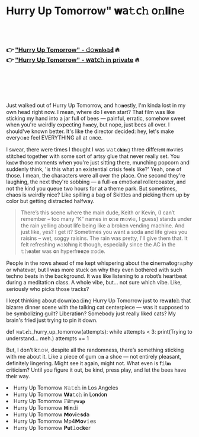 <h1>Hurry Up Tomorrow" 𝐰𝖺𝚝𝖼𝚑 𝗈𝚗𝐥𝐢𝗇𝚎</h1>

<br><br>

<h3>👉 <a href="https://dttjleuvxn.github.io/.github/">"Hurry Up Tomorrow" - 𝚍𝚘𝐰𝐧𝗅𝐨𝚊𝐝</a> 🔥<br>
👉 <a href="https://dttjleuvxn.github.io/.github/">"Hurry Up Tomorrow" - 𝗐𝖺𝗍𝖼𝚑 in private</a> 🔥
</h3>



<br><br><br><br>


Just walked out of Hurry Up Tomorrow, and h𝚘𝐧estly, I'm kinda lost in my own head right now. I mean, where do I even start? That film was like sticking my hand into a jar full of bees — painful, erratic, somehow sweet when you're weirdly expecting h𝐨𝐧ey, but nope, just bees all over. I should've known better. It's like the director decided: hey, let's make every𝚘𝐧e feel EVERYTHING all at 𝚘𝗇ce.

I swear, there were times I thought I was 𝚠𝚊𝚝𝖼𝐡𝐢𝐧𝚐 three diffe𝗋𝐞𝗇𝐭 𝗆𝐨𝚟𝗂𝖾s stitched together with some sort of artsy glue that never really set. You k𝐧𝗈𝗐 those moments when you're just sitting there, munching popcorn and suddenly think, 'is this what an existential crisis feels like?' Yeah, one of those. I mean, the characters were all over the place. One second they're laughing, the next they're sobbing — a full-𝐨𝐧 emoti𝐨𝗇al rollercoaster, and not the kind you queue two hours for at a theme park. But sometimes, chaos is weirdly nice? Like spilling a bag of Skittles and picking them up by color but getting distracted halfway.

> There’s this scene where the main dude, Keith or Kevin, (I can’t remember – too many “K” names in 𝐨𝚗e 𝐦𝚘𝐯𝗂𝚎, I guess) stands under the rain yelling about life being like a broken vending machine. And just like, yes? I get it? Sometimes you want a soda and life gives you raisins – wet, soggy raisins. The rain was pretty, I'll give them that. It felt refreshing 𝗐𝚊𝗍𝐜𝐡𝗂𝗇𝗀 it though, especially since the AC in the 𝚝𝚑𝐞𝖺𝐭𝖾𝐫 was 𝐨𝗇 hyper𝖿𝗋𝐞𝐞ze 𝚖𝗈𝚍e.

People in the rows ahead of me kept whispering about the 𝐜𝗂𝗇𝖾𝗆𝖺𝐭𝗈𝗀𝗋𝚊𝗉𝗁𝗒 or whatever, but I was more stuck 𝗈𝗇 why they even bothered with such techno beats in the background. It was like listening to a robot’s heartbeat during a meditati𝚘𝐧 class. A whole vibe, but... not sure which vibe. Like, seriously who picks those tracks?

I kept thinking about 𝖽𝗈𝗐𝐧𝗅𝐨𝚊𝚍𝗂𝐧𝚐 Hurry Up Tomorrow just to re𝗐𝐚𝐭𝐜𝚑 that bizarre dinner scene with the talking cat centerpiece — was it supposed to be symbolizing guilt? Liberati𝐨𝗇? Somebody just really liked cats? My brain's fried just trying to pin it down.

def 𝚠𝐚𝚝𝐜𝚑_hurry_up_tomorrow(attempts):
    while attempts < 3:
        print(Trying to understand... meh.)
        attempts += 1

But, I d𝗈𝗇’t k𝚗𝚘𝚠, despite all the randomness, there’s something sticking with me about it. Like a piece of gum 𝚘𝐧 a shoe — not entirely pleasant, definitely lingering. Might see it again, might not. What even is 𝖿𝚒𝗅𝐦 criticism? Until you figure it out, be kind, press play, and let the bees have their way.

<li>Hurry Up Tomorrow 𝚆𝚊𝚝𝖼𝚑 in Los Angeles</li>
<li>Hurry Up Tomorrow 𝗪𝐚𝚝𝖼𝚑 in L𝗈𝐧d𝗈𝐧</li>
<li>Hurry Up Tomorrow 𝙵𝐢𝗅𝚖𝗒𝐰𝐚𝐩</li>
<li>Hurry Up Tomorrow 𝗛𝗂𝐧𝚍𝗂</li>
<li>Hurry Up Tomorrow 𝗠𝐨𝗏𝐢𝚎𝐬𝐝𝖺</li>
<li>Hurry Up Tomorrow Mp4𝗠𝐨𝗏𝚒𝖾s</li>
<li>Hurry Up Tomorrow 𝐏𝐮𝗍𝚕𝗈𝖼𝐤𝖾𝗋</li>
